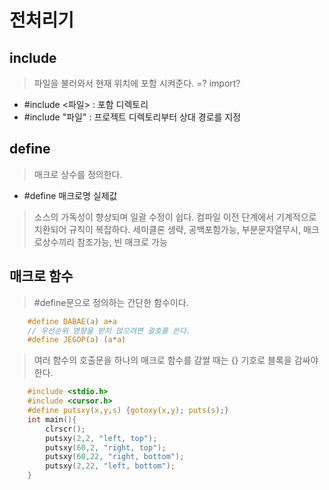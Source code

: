 # 전처리기 

## include
> 파일을 불러와서 현재 위치에 포함 시켜준다. =? import?
+ #include <파일> : 포함 디렉토리 
+ #include "파일" : 프로젝트 디렉토리부터 상대 경로를 지정

## define 
> 매크로 상수를 정의한다. 
+ #define 매크로명 실제값 
> 소스의 가독성이 향상되며 일괄 수정이 쉽다. 
> 컴파일 이전 단계에서 기계적으로 치환되어 규칙이 복잡하다. 
> 세미클론 생략, 공백포함가능, 부분문자열무시, 매크로상수끼리 참조가능, 빈 매크로 가능

## 매크로 함수 
> #define문으로 정의하는 간단한 함수이다. 
```C
    #define DABAE(a) a+a
    // 우선순위 영향을 받지 않으려면 괄호를 쓴다.
    #define JEGOP(a) (a*a)
```
> 여러 함수의 호출문을 하나의 매크로 함수를 감쌀 때는 {} 기호로 블록을 감싸야 한다.
```C
    #include <stdio.h>
    #include <cursor.h>
    #define putsxy(x,y,s) {gotoxy(x,y); puts(s);}
    int main(){
        clrscr();
        putsxy(2,2, "left, top");
        putsxy(60,2, "right, top");
        putsxy(60,22, "right, bottom");
        putsxy(2,22, "left, bottom");
    }
```
